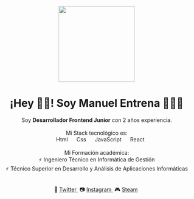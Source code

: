 <p align="center" width="300">
   <img align="center" width="200" src="https://res.cloudinary.com/manuelentrena/image/upload/v1615387523/GitHub%20Perfil/Perfil_github_circle_jz3jap.png" />
   <h1 align="center">¡Hey 👋🏻! Soy Manuel Entrena 👨🏻‍💻</h1>
</p>

<p align="center">
   Soy <strong>Desarrollador Frontend Junior</strong> con 2 años experiencia.
   <br />
   <br />
   Mi Stack tecnológico es:
   <br />
   <img align="center" width="15" src="https://res.cloudinary.com/manuelentrena/image/upload/v1615389883/GitHub%20Perfil/Sin_t%C3%ADtulo-1_Mesa_de_trabajo_1_gu0kym.png"/> Html
   <img align="center" width="15" src="https://res.cloudinary.com/manuelentrena/image/upload/v1615389896/GitHub%20Perfil/Sin_t%C3%ADtulo-1-02_bgoyto.png"/> Css
   <img align="center" width="15" src="https://res.cloudinary.com/manuelentrena/image/upload/v1615389888/GitHub%20Perfil/Sin_t%C3%ADtulo-1-03_kovdtl.png"/> JavaScript
   <img align="center" width="15" src="https://res.cloudinary.com/manuelentrena/image/upload/v1615389885/GitHub%20Perfil/Sin_t%C3%ADtulo-1-04_eqqlx1.png"/> React
   <br />
   <br />
   Mi Formación académica:
   <br />
   ⚡ Ingeniero Técnico en Informática de Gestión</li>
   <br />
   ⚡ Técnico Superior en Desarrollo y Análisis de Aplicaciones Informáticas</li>
   <br />
   <br />
</p>

<p align="center">
   🐤 <a href="https://twitter.com/Manuel_Entrena" target="blank" style='margin-right:4px'>
    Twitter
   </a>
   📷 <a href="https://www.instagram.com/manuel_entrena" target="blank" style='margin-right:4px'>
    Instagram
   </a>
   🎮 <a href="https://steamcommunity.com/id/faydum/" target="blank" style='margin-right:4px'>
    Steam
   </a>
</p>





 
